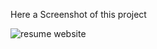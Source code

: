 Here a Screenshot of this project

![resume website](https://github.com/user-attachments/assets/1341db90-9487-4441-8ff0-bcf01b2bf82e)

